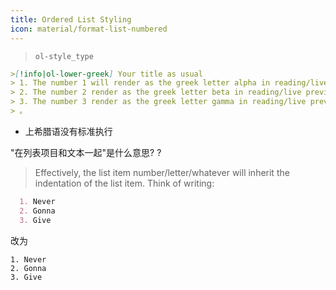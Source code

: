```yaml
---
title: Ordered List Styling
icon: material/format-list-numbered
---
```

> `ol-style_type`

```md
>[!info|ol-lower-greek] Your title as usual
> 1. The number 1 will render as the greek letter alpha in reading/live preview
> 2. The number 2 render as the greek letter beta in reading/live preview
> 3. The number 3 render as the greek letter gamma in reading/live preview
> 。
```

 
-  上希腊语没有标准执行

"在列表项目和文本一起"是什么意思?
?
> Effectively, the list item number/letter/whatever will inherit the indentation of the list item. Think of writing:
```md
  1. Never
  2. Gonna
  3. Give
```

改为
```
1. Never
2. Gonna
3. Give
```